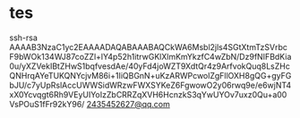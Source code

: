 # tes
ssh-rsa AAAAB3NzaC1yc2EAAAADAQABAAABAQCkWA6Msbl2jls4SGtXtmTzSVrbcF9bWOk134WJ87coZZl+lY4p52h1itrwGKlXlmKmYkzfC4wZbN/Dz9fNIFBdKia0u/yXZVekIBtZHwS1bqfvesdAe/40yFd4joWZT9XdtQr4z9ArfvokQuq8LsZHcQNHrqAYeTUKQNYcjvM86i+1IiQBGnN+uKzARWPcwolZgFllOXH8gQG+gyFGbJU/c7yUpRslAccUWWSidWRzwFWXSYKeZ6FgwowO2y06rwq9e/e6wjNT4xX0Ycvqgt6Rh9VEyUIYoIzZbCRRZqXVH6HcnzkS3qYwUYOv7uxz0Qu+a00VsPOuS1fFr92kY96/ 2435452627@qq.com
